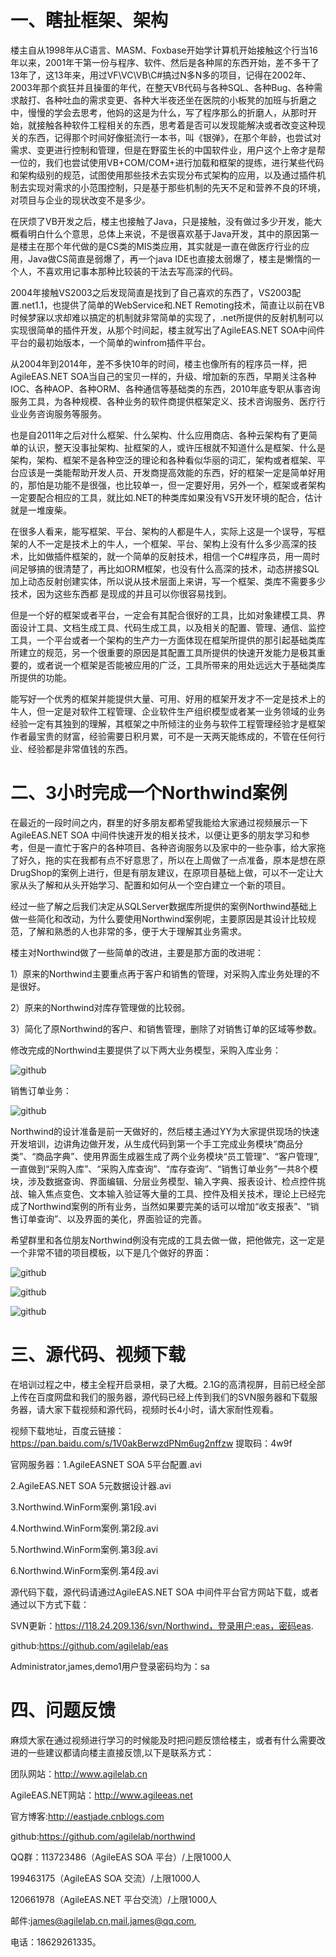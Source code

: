 一、瞎扯框架、架构
==================
  楼主自从1998年从C语言、MASM、Foxbase开始学计算机开始接触这个行当16年以来，2001年干第一份与程序、软件、然后是各种屌的东西开始，差不多干了13年了，这13年来，用过VF\VC\VB\C#搞过N多N多的项目，记得在2002年、2003年那个疯狂并且操蛋的年代，在整天VB代码与各种SQL、各种Bug、各种需求敲打、各种吐血的需求变更、各种大半夜还坐在医院的小板凳的加班与折磨之中，慢慢的学会去思考，他妈的这是为什么，写了程序那么的折磨人，从那时开始，就接触各种软件工程相关的东西，思考着是否可以发现能解决或者改变这种现关的东西，记得那个时间好像挺流行一本书，叫《银弹》，在那个年龄，也尝试对需求、变更进行控制和管理，但是在野蛮生长的中国软件业，用户这个上帝才是帮一位的，我们也尝试使用VB+COM/COM+进行加载和框架的提练，进行某些代码和架构级别的规范，试图使用那些技术去实现分布式架构的应用，以及通过插件机制去实现对需求的小范围控制，只是基于那些机制的先天不足和营养不良的环境，对项目与企业的现状改变不是多少。

  在厌烦了VB开发之后，楼主也接触了Java，只是接触，没有做过多少开发，能大概看明白什么个意思，总体上来说，不是很喜欢基于Java开发，其中的原因第一是楼主在那个年代做的是CS类的MIS类应用，其实就是一直在做医疗行业的应用，Java做CS简直是弱爆了，再一个java IDE也直接太弱爆了，楼主是懒惰的一个人，不喜欢用记事本那种比较装的干法去写高深的代码。
  
  2004年接触VS2003之后发现简直是找到了自己喜欢的东西了，VS2003配置.net1.1，也提供了简单的WebService和.NET Remoting技术，简直让以前在VB时候梦寐以求却难以搞定的机制就非常简单的实现了，.net所提供的反射机制可以实现很简单的插件开发，从那个时间起，楼主就写出了AgileEAS.NET SOA中间件平台的最初始版本，一个简单的winfrom插件平台。
  
  从2004年到2014年，差不多快10年的时间，楼主也像所有的程序员一样，把AgileEAS.NET SOA当自己的宝贝一样的，升级、增加新的东西，早期关注各种IOC、各种AOP、各种ORM、各种通信等基础类的东西，2010年底专职从事咨询服务工具，为各种规模、各种业务的软件商提供框架定义、技术咨询服务、医疗行业业务咨询服务等服务。
  
  也是自2011年之后对什么框架、什么架构、什么应用商店、各种云架构有了更简单的认识，整天没事扯架构、扯框架的人，或许压根就不知道什么是框架、什么是架构，架构、框架不是各种空泛的理论和各种看似华丽的词汇，架构或者框架、平台应该是一类能帮助开发人员、开发商提高效能的东西，好的框架一定是简单好用的，那怕是功能不是很强，也比较单一，但一定要好用，另外一个，框架或者架构一定要配合相应的工具，就比如.NET的种类库如果没有VS开发环境的配合，估计就是一堆废柴。
   
   在很多人看来，能写框架、平台、架构的人都是牛人，实际上这是一个误导，写框架的人不一定是技术上的牛人，一个框架、平台、架构上没有什么多少高深的技术，比如做插件框架的，就一个简单的反射技术，相信一个C#程序员，用一周时间足够搞的很清楚了，再比如ORM框架，也没有什么高深的技术，动态拼接SQL加上动态反射创建实体，所以说从技术层面上来讲，写一个框架、类库不需要多少技术，因为这些东西都 是现成的并且可以你很容易找到。
   
   但是一个好的框架或者平台，一定会有其配合很好的工具，比如对象建模工具、界面设计工具、文档生成工具、代码生成工具，以及相关的配置、管理、通信、监控工具，一个平台或者一个架构的生产力一方面体现在框架所提供的那引起基础类库所建立的规范，另一个很重要的原因是其配置工具所提供的快速开发能力是极其重要的，或者说一个框架是否能被应用的广泛，工具所带来的用处远远大于基础类库所提供的功能。
   
   能写好一个优秀的框架并能提供大量、可用、好用的框架开发才不一定是技术上的牛人，但一定是对软件工程管理、企业软件生产组织模型或者某一业务领域的业务经验一定有其独到的理解，其框架之中所倾注的业务与软件工程管理经验才是框架作者最宝贵的财富，经验需要日积月累，可不是一天两天能练成的，不管在任何行业、经验都是非常值钱的东西。

二、3小时完成一个Northwind案例
==================
  在最近的一段时间之内，群里的好多朋友都希望我能给大家通过视频展示一下AgileEAS.NET SOA 中间件快速开发的相关技术，以便让更多的朋友学习和参考，但是一直忙于客户的各种项目、各种咨询服务以及家中的一些杂事，给大家拖了好久，拖的实在我都有点不好意思了，所以在上周做了一点准备，原本是想在原DrugShop的案例上进行，但是有朋友建议，在原项目基础上做，可以不一定让大家从头了解和从头开始学习、配置和如何从一个空白建立一个新的项目。
  
  经过一些了解之后我们决定从SQLServer数据库所提供的案例Northwind基础上做一些简化和改动，为什么要使用Northwind案例呢，主要原因是其设计比较规范，了解和熟悉的人也非常的多，便于大于理解其业务需求。
  
  楼主对Northwind做了一些简单的改进，主要是那方面的改进呢：

   1）原来的Northwind主要重点再于客户和销售的管理，对采购入库业务处理的不是很好。
    
   2）原来的Northwind对库存管理做的比较弱。
    
   3）简化了原Northwind的客户、和销售管理，删除了对销售订单的区域等参数。
    
   修改完成的Northwind主要提供了以下两大业务模型，采购入库业务：
      
![github](https://github.com/agilelab/northwind/blob/master/Documents/Northwind1.png "northwind")  
 
  销售订单业务：

![github](https://github.com/agilelab/northwind/blob/master/Documents/Northwind2.png "northwind")  

  Northwind的设计准备是前一天做好的，然后楼主通过YY为大家提供现场的快速开发培训，边讲角边做开发，从生成代码到第一个手工完成业务模块“商品分类”、“商品字典”、使用界面生成器生成了两个业务模块“员工管理”、“客户管理”,一直做到“采购入库”、“采购入库查询”、“库存查询”、“销售订单业务”一共8个模块，涉及数据查询、界面编辑、分层业务模型、输入字典、报表设计、检点控件挑战、输入焦点变色、文本输入验证等大量的工具、控件及相关技术，理论上已经完成了Northwind案例的所有业务，当然如果要完美的话可以增加“收支报表”、“销售订单查询”、以及界面的美化，界面验证的完善。

  希望群里和各位朋友Northwind例没有完成的工具去做一做，把他做完，这一定是一个非常不错的项目模板，以下是几个做好的界面：

![github](https://github.com/agilelab/northwind/blob/master/Documents/Northwind3.png "northwind")  

![github](https://github.com/agilelab/northwind/blob/master/Documents/Northwind4.png "northwind")  

![github](https://github.com/agilelab/northwind/blob/master/Documents/Northwind5.png "northwind")  

三、源代码、视频下载
==================

  在培训过程之中，楼主全程开启录相，录了大概。2.1G的高清视屏，目前已经全部上传在百度网盘和我们的服务器，源代码已经上传到我们的SVN服务器和下载服务器，请大家下载视频和源代码，视频时长4小时，请大家耐性观看。
  
  视频下载地址，百度云链接：https://pan.baidu.com/s/1V0akBerwzdPNm6ug2nffzw 提取码：4w9f 

  官网服务器：1.AgileEASNET SOA 5平台配置.avi

  2.AgileEAS.NET SOA 5元数据设计器.avi

  3.Northwind.WinForm案例.第1段.avi

  4.Northwind.WinForm案例.第2段.avi

  5.Northwind.WinForm案例.第3段.avi

  6.Northwind.WinForm案例.第4段.avi

  源代码下载，源代码请通过AgileEAS.NET SOA 中间件平台官方网站下载，或者通过以下方式下载：

  SVN更新：https://118.24.209.136/svn/Northwind，登录用户:eas，密码eas.

  github:https://github.com/agilelab/eas

  Administrator,james,demo1用户登录密码均为：sa

四、问题反馈
==================
  
  麻烦大家在通过视频进行学习的时候能及时把问题反馈给楼主，或者有什么需要改进的一些建议都请向楼主直接反馈,以下是联系方式：

团队网站：http://www.agilelab.cn

AgileEAS.NET网站：http://www.agileeas.net

官方博客:http://eastjade.cnblogs.com

github:https://github.com/agilelab/northwind 

QQ群：113723486（AgileEAS SOA 平台）/上限1000人

199463175（AgileEAS SOA 交流）/上限1000人

120661978（AgileEAS.NET 平台交流）/上限1000人

邮件:james@agilelab.cn,mail.james@qq.com,

电话：18629261335。
